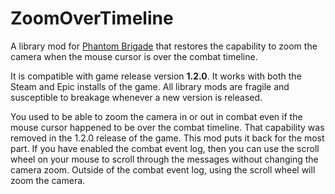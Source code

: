 # ZoomOverTimeline

A library mod for [Phantom Brigade](https://braceyourselfgames.com/phantom-brigade/) that restores the capability to zoom the camera when the mouse cursor is over the combat timeline.

It is compatible with game release version **1.2.0**. It works with both the Steam and Epic installs of the game. All library mods are fragile and susceptible to breakage whenever a new version is released.

You used to be able to zoom the camera in or out in combat even if the mouse cursor happened to be over the combat timeline. That capability was removed in the 1.2.0 release of the game. This mod puts it back for the most part. If you have enabled the combat event log, then you can use the scroll wheel on your mouse to scroll through the messages without changing the camera zoom. Outside of the combat event log, using the scroll wheel will zoom the camera.
